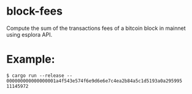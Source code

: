 # block-fees
Compute the sum of the transactions fees of a bitcoin block in mainnet using esplora API.

# Example:
```
$ cargo run --release -- 000000000000000001a4f543e574f6e9d6e6e7c4ea2b84a5c1d5193a0a295995
11145972
```

